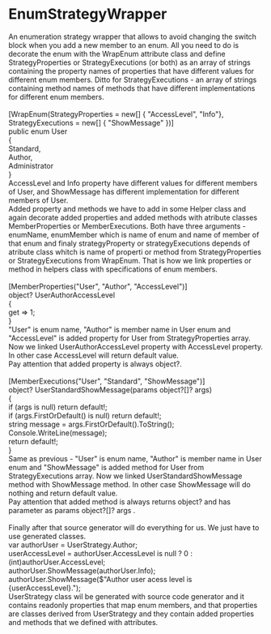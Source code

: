 # EnumStrategyWrapper
An enumeration strategy wrapper that allows to avoid changing the switch block when you add a new member to an enum.
All you need to do is decorate the enum with the WrapEnum attribute class and define StrategyProperties or StrategyExecutions (or both) as an array of strings containing the property names of properties that have different values for different enum members. Ditto for StrategyExecutions - an array of strings containing method names of methods that have different implementations for different enum members.<br />
<br />
[WrapEnum(StrategyProperties = new[] { "AccessLevel", "Info"}, StrategyExecutions = new[] { "ShowMessage" })]<br />
public enum User<br />
{<br />
   Standard,<br />
   Author,<br />
   Administrator<br />
}<br />
AccessLevel and Info property have different values for different members of User, and ShowMessage has different implementation for different members of User.<br />
Added property and methods we have to add in some Helper class and again decorate added properties and added methods with atribute classes MemberProperties or MemberExecutions. Both have three arguments - enumName, enumMember which is name of enum and name of member of that enum and finaly strategyProperty or strategyExecutions depends of atribute class whitch is name of properti or method from StrategyProperties or StrategyExecutions from WrapEnum. That is how we link properties or method in helpers class with specifications of enum members. <br />
<br />
[MemberProperties("User", "Author", "AccessLevel")]<br />
object? UserAuthorAccessLevel<br />
{<br />
   get => 1;<br />
}<br />
"User" is enum name, "Author" is member name in User enum and "AccessLevel" is added property for User from StrategyProperties array. Now we linked UserAuthorAccessLevel property with AccessLevel property. In other case AccessLevel will return default value.<br />
Pay attention that added property is always object?.<br />
<br />
[MemberExecutions("User", "Standard", "ShowMessage")]<br />
object? UserStandardShowMessage(params object?[]? args)<br />
{<br />
   if (args is null) return default!;<br />
   if (args.FirstOrDefault() is null) return default!;<br />
   string message = args.FirstOrDefault().ToString();<br />
   Console.WriteLine(message);<br />
   return default!;<br />
}<br />
Same as previous - "User" is enum name, "Author" is member name in User enum and "ShowMessage" is added method for User from StrategyExecutions array. Now we linked UserStandardShowMessage method with ShowMessage method. In other case ShowMessage will do nothing and return default value.<br />
Pay attention that added method is always returns object? and has parameter as params object?[]? args .<br />
<br />
Finally after that source generator will do everything for us. We just have to use generated classes.<br />
var authorUser = UserStrategy.Author;<br />
userAccessLevel = authorUser.AccessLevel is null ? 0 : (int)authorUser.AccessLevel;<br />
authorUser.ShowMessage(authorUser.Info);<br />
authorUser.ShowMessage($"Author user acess level is {userAccessLevel}.");<br />
UserStrategy class wil be generated with source code generator and it contains readonly properties that map enum members, and that properties are classes derived from UserStrategy and they contain added properties and methods that we defined with attributes.
